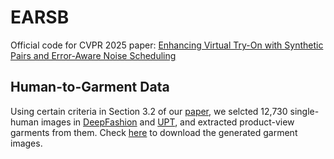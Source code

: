# EARSB
Official code for CVPR 2025 paper: [Enhancing Virtual Try-On with Synthetic Pairs and Error-Aware Noise Scheduling](https://arxiv.org/abs/2501.04666)


## Human-to-Garment Data

Using certain criteria in Section 3.2 of our [paper](https://arxiv.org/abs/2501.04666), we selcted 12,730 single-human images in [DeepFashion](https://github.com/yumingj/DeepFashion-MultiModal) and [UPT](https://github.com/xiezhy6/PASTA-GAN), and extracted product-view garments from them. Check [here](https://www.dropbox.com/scl/fi/7f7zooqpmvytz7c6g09x2/clothes.tar?rlkey=z6csv7u1w3t7guy0fo727ml81&st=izubxzb2&dl=0) to download the generated garment images.


